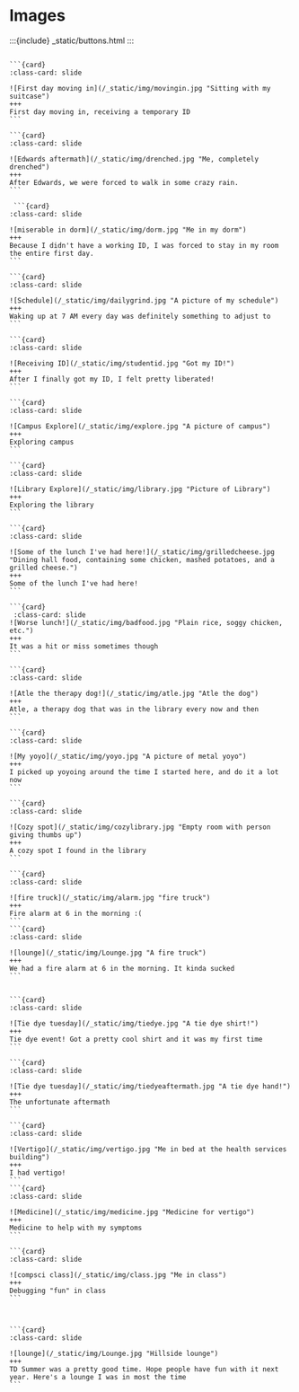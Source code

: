 # Images

<div id='slideshow'>

:::{include} _static/buttons.html
:::


````{card-carousel} 2

```{card}
:class-card: slide

![First day moving in](/_static/img/movingin.jpg "Sitting with my suitcase")
+++
First day moving in, receiving a temporary ID
```

```{card}
:class-card: slide

![Edwards aftermath](/_static/img/drenched.jpg "Me, completely drenched")
+++
After Edwards, we were forced to walk in some crazy rain.
```

 ```{card}
:class-card: slide

![miserable in dorm](/_static/img/dorm.jpg "Me in my dorm")
+++
Because I didn't have a working ID, I was forced to stay in my room the entire first day.
``` 

```{card}
:class-card: slide

![Schedule](/_static/img/dailygrind.jpg "A picture of my schedule")
+++
Waking up at 7 AM every day was definitely something to adjust to
```

```{card}
:class-card: slide

![Receiving ID](/_static/img/studentid.jpg "Got my ID!")
+++
After I finally got my ID, I felt pretty liberated!
```

```{card}
:class-card: slide

![Campus Explore](/_static/img/explore.jpg "A picture of campus")
+++
Exploring campus
```

```{card}
:class-card: slide

![Library Explore](/_static/img/library.jpg "Picture of Library")
+++
Exploring the library
```

```{card}
:class-card: slide

![Some of the lunch I've had here!](/_static/img/grilledcheese.jpg "Dining hall food, containing some chicken, mashed potatoes, and a grilled cheese.")
+++
Some of the lunch I've had here!
```

```{card}
 :class-card: slide
![Worse lunch!](/_static/img/badfood.jpg "Plain rice, soggy chicken, etc.")
+++
It was a hit or miss sometimes though
```

```{card}
:class-card: slide

![Atle the therapy dog!](/_static/img/atle.jpg "Atle the dog")
+++
Atle, a therapy dog that was in the library every now and then
```

```{card}
:class-card: slide

![My yoyo](/_static/img/yoyo.jpg "A picture of metal yoyo")
+++
I picked up yoyoing around the time I started here, and do it a lot now
```

```{card}
:class-card: slide

![Cozy spot](/_static/img/cozylibrary.jpg "Empty room with person giving thumbs up")
+++
A cozy spot I found in the library
```

```{card}
:class-card: slide

![fire truck](/_static/img/alarm.jpg "fire truck")
+++
Fire alarm at 6 in the morning :(
```
```{card}
:class-card: slide

![lounge](/_static/img/Lounge.jpg "A fire truck")
+++
We had a fire alarm at 6 in the morning. It kinda sucked
```


```{card}
:class-card: slide

![Tie dye tuesday](/_static/img/tiedye.jpg "A tie dye shirt!")
+++
Tie dye event! Got a pretty cool shirt and it was my first time
```

```{card}
:class-card: slide

![Tie dye tuesday](/_static/img/tiedyeaftermath.jpg "A tie dye hand!")
+++
The unfortunate aftermath
```

```{card}
:class-card: slide

![Vertigo](/_static/img/vertigo.jpg "Me in bed at the health services building")
+++
I had vertigo!
```
```{card}
:class-card: slide

![Medicine](/_static/img/medicine.jpg "Medicine for vertigo")
+++
Medicine to help with my symptoms
```

```{card}
:class-card: slide

![compsci class](/_static/img/class.jpg "Me in class")
+++
Debugging "fun" in class
```



```{card}
:class-card: slide

![lounge](/_static/img/Lounge.jpg "Hillside lounge")
+++
TD Summer was a pretty good time. Hope people have fun with it next year. Here's a lounge I was in most the time
```


````
</div>  